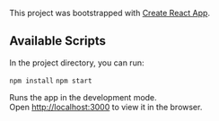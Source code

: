 This project was bootstrapped with [Create React App](https://github.com/facebook/create-react-app).

## Available Scripts

In the project directory, you can run:

`npm install`
`npm start`

Runs the app in the development mode.<br />
Open [http://localhost:3000](http://localhost:3000) to view it in the browser.
